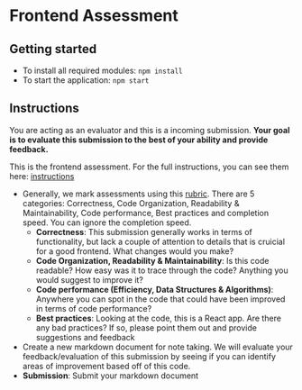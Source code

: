 # Frontend Assessment

## Getting started

- To install all required modules: `npm install`
- To start the application: `npm start`

## Instructions

You are acting as an evaluator and this is a incoming submission. **Your goal is to evaluate this submission to the best of your ability and provide feedback.**

This is the frontend assessment. For the full instructions, you can see them here: [instructions](https://storage.googleapis.com/hatchways-app.appspot.com/assessments/data/instructions/f-1/Front-end%20Assessment%20-%20Student%20Profiles-9Q85OM4O2ZNE50C2RQG2.pdf)

- Generally, we mark assessments using this [rubric](https://drive.google.com/file/d/1f0jiSVTTGtAn8XbHwHcTqPEU-BT4-q6x/view). There are 5 categories: Correctness, Code Organization, Readability & Maintainability, Code performance, Best practices and completion speed. You can ignore the completion speed.
  - **Correctness**: This submission generally works in terms of functionality, but lack a couple of attention to details that is cruicial for a good frontend. What changes would you make?
  - **Code Organization, Readability & Maintainability**: Is this code readable? How easy was it to trace through the code? Anything you would suggest to improve it?
  - **Code performance (Efficiency, Data Structures & Algorithms)**: Anywhere you can spot in the code that could have been improved in terms of code performance?
  - **Best practices**: Looking at the code, this is a React app. Are there any bad practices? If so, please point them out and provide suggestions and feedback
- Create a new markdown document for note taking. We will evaluate your feedback/evaluation of this submission by seeing if you can identify areas of improvement based off of this code.
- **Submission**: Submit your markdown document
